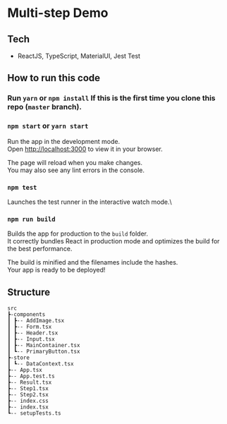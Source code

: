 # Multi-step Demo

## Tech

- ReactJS, TypeScript, MaterialUI, Jest Test

## How to run this code

### Run `yarn` or `npm install` If this is the first time you clone this repo (`master` branch).

### `npm start` or `yarn start`

Run the app in the development mode.\
Open [http://localhost:3000](http://localhost:3000) to view it in your browser.

The page will reload when you make changes.\
You may also see any lint errors in the console.

### `npm test`

Launches the test runner in the interactive watch mode.\

### `npm run build`

Builds the app for production to the `build` folder.\
It correctly bundles React in production mode and optimizes the build for the best performance.

The build is minified and the filenames include the hashes.\
Your app is ready to be deployed!

## Structure

```
src
┣-components
┃ ┣-- AddImage.tsx
┃ ┣-- Form.tsx
┃ ┣-- Header.tsx
┃ ┣-- Input.tsx
┃ ┣-- MainContainer.tsx
┃ ┗-- PrimaryButton.tsx
┣-store
┃ ┗-- DataContext.tsx
┣-- App.tsx
┣-- App.test.ts
┣-- Result.tsx
┣-- Step1.tsx
┣-- Step2.tsx
┣-- index.css
┣-- index.tsx
┗-- setupTests.ts
```
